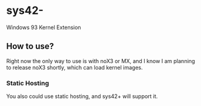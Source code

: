 # sys42-
Windows 93 Kernel Extension
## How to use?
Right now the only way to use is with noX3 or MX, and I know I am planning to release noX3 shortly, which can load kernel images.
### Static Hosting
You also could use static hosting, and sys42+ will support it.

